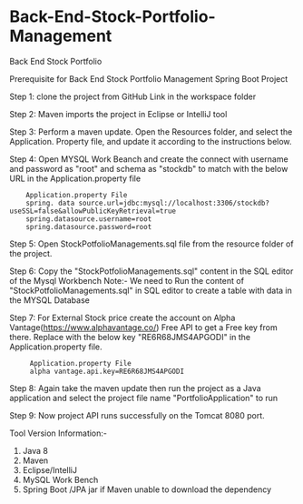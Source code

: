 # Back-End-Stock-Portfolio-Management
Back End Stock Portfolio



 Prerequisite for Back End Stock Portfolio Management Spring Boot Project

 Step 1: clone the project from GitHub Link in the workspace folder

 Step 2:  Maven imports the project in Eclipse or IntelliJ tool

 Step 3: Perform a maven update. Open the Resources folder, and select the Application. Property file, and update it according to the instructions below.

 Step 4: Open MYSQL Work Beanch and create the connect with username and password as "root" and schema as "stockdb"
         to match with the below URL in the Application.property file

        Application.property File
        spring. data source.url=jdbc:mysql://localhost:3306/stockdb?useSSL=false&allowPublicKeyRetrieval=true
        spring.datasource.username=root
        spring.datasource.password=root

 Step 5: Open StockPotfolioManagements.sql file from the resource folder of the project.

 Step 6: Copy the "StockPotfolioManagements.sql" content in the SQL editor of the Mysql Workbench 
         Note:- We need to Run the content of "StockPotfolioManagements.sql" in SQL editor to create a table with data in the MYSQL Database

 Step 7: For External Stock price create the account on 
         Alpha Vantage(https://www.alphavantage.co/) Free API to get a Free key from there.
         Replace with the below key "RE6R68JMS4APGODI" in the Application.property file.
        
         Application.property File
         alpha vantage.api.key=RE6R68JMS4APGODI

 Step 8: Again take the maven update then run the project as a Java application and select the project file name "PortfolioApplication" to run

 Step 9: Now project API runs successfully on the Tomcat 8080 port.
 
 
 Tool Version Information:-
 
 1) Java 8
 2) Maven
 3) Eclipse/IntelliJ
 4) MySQL Work Bench
 5) Spring Boot /JPA jar if Maven unable to download the dependency
 


          



 
 